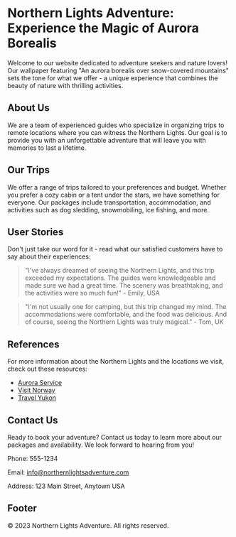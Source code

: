 <!--font:Futura-->

# Northern Lights Adventure: Experience the Magic of Aurora Borealis

Welcome to our website dedicated to adventure seekers and nature lovers! Our wallpaper featuring "An aurora borealis over snow-covered mountains" sets the tone for what we offer - a unique experience that combines the beauty of nature with thrilling activities.

## About Us

We are a team of experienced guides who specialize in organizing trips to remote locations where you can witness the Northern Lights. Our goal is to provide you with an unforgettable adventure that will leave you with memories to last a lifetime.

## Our Trips

We offer a range of trips tailored to your preferences and budget. Whether you prefer a cozy cabin or a tent under the stars, we have something for everyone. Our packages include transportation, accommodation, and activities such as dog sledding, snowmobiling, ice fishing, and more.

## User Stories

Don't just take our word for it - read what our satisfied customers have to say about their experiences:

> "I've always dreamed of seeing the Northern Lights, and this trip exceeded my expectations. The guides were knowledgeable and made sure we had a great time. The scenery was breathtaking, and the activities were so much fun!" - Emily, USA

> "I'm not usually one for camping, but this trip changed my mind. The accommodations were comfortable, and the food was delicious. And of course, seeing the Northern Lights was truly magical." - Tom, UK

## References

For more information about the Northern Lights and the locations we visit, check out these resources:

- [Aurora Service](#aurora-service)
- [Visit Norway](#visit-norway)
- [Travel Yukon](#travel-yukon)

## Contact Us

Ready to book your adventure? Contact us today to learn more about our packages and availability. We look forward to hearing from you!

Phone: 555-1234

Email: info@northernlightsadventure.com

Address: 123 Main Street, Anytown USA

## Footer

© 2023 Northern Lights Adventure. All rights reserved.

<!--

Write me content for website with wallpaper which alt text is:

"An aurora borealis over snow-covered mountains"

The name/title of the page should not be 1:1 copy of the alt text but rather a real content of the website which is using this wallpaper.

- Use markdown format 
- Start with heading
- Heading should be short and concise
- The content should look like a real website 
- The website should not be about the wallpaper, wallpaper is just a related background
- Heading should be contain work "wallpaper" or "background"
- Include real sections like references, contact, user stories, etc. use things relevant to the page purpose.
- Feel free to use structure like headings, bullets, numbering, blockquotes, paragraphs, horizontal lines, etc.
- You can use formatting like bold or _italic_
- You can include UTF-8 emojis
- Links should be only #hash anchors (and you can refer to the document itself)
- Do not include images


---


# Northern Lights Adventure: Experience the Magic of Aurora Borealis

Welcome to our website dedicated to adventure seekers and nature lovers! Our wallpaper featuring "An aurora borealis over snow-covered mountains" sets the tone for what we offer - a unique experience that combines the beauty of nature with thrilling activities.

## About Us

We are a team of experienced guides who specialize in organizing trips to remote locations where you can witness the Northern Lights. Our goal is to provide you with an unforgettable adventure that will leave you with memories to last a lifetime.

## Our Trips

We offer a range of trips tailored to your preferences and budget. Whether you prefer a cozy cabin or a tent under the stars, we have something for everyone. Our packages include transportation, accommodation, and activities such as dog sledding, snowmobiling, ice fishing, and more.

## User Stories

Don't just take our word for it - read what our satisfied customers have to say about their experiences:

> "I've always dreamed of seeing the Northern Lights, and this trip exceeded my expectations. The guides were knowledgeable and made sure we had a great time. The scenery was breathtaking, and the activities were so much fun!" - Emily, USA

> "I'm not usually one for camping, but this trip changed my mind. The accommodations were comfortable, and the food was delicious. And of course, seeing the Northern Lights was truly magical." - Tom, UK

## References

For more information about the Northern Lights and the locations we visit, check out these resources:

- [Aurora Service](#aurora-service)
- [Visit Norway](#visit-norway)
- [Travel Yukon](#travel-yukon)

## Contact Us

Ready to book your adventure? Contact us today to learn more about our packages and availability. We look forward to hearing from you!

Phone: 555-1234

Email: info@northernlightsadventure.com

Address: 123 Main Street, Anytown USA

## Footer

© 2023 Northern Lights Adventure. All rights reserved.

-->
